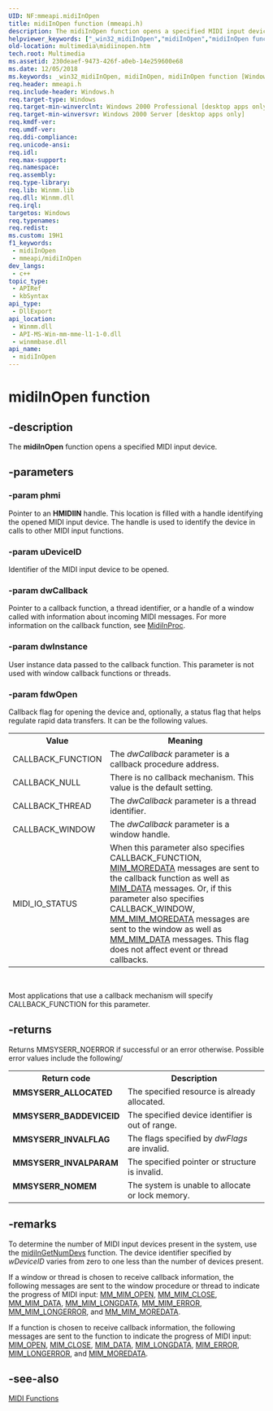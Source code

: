 ```yaml
---
UID: NF:mmeapi.midiInOpen
title: midiInOpen function (mmeapi.h)
description: The midiInOpen function opens a specified MIDI input device.
helpviewer_keywords: ["_win32_midiInOpen","midiInOpen","midiInOpen function [Windows Multimedia]","mmeapi/midiInOpen","multimedia.midiinopen"]
old-location: multimedia\midiinopen.htm
tech.root: Multimedia
ms.assetid: 230deaef-9473-426f-a0eb-14e259600e68
ms.date: 12/05/2018
ms.keywords: _win32_midiInOpen, midiInOpen, midiInOpen function [Windows Multimedia], mmeapi/midiInOpen, multimedia.midiinopen
req.header: mmeapi.h
req.include-header: Windows.h
req.target-type: Windows
req.target-min-winverclnt: Windows 2000 Professional [desktop apps only]
req.target-min-winversvr: Windows 2000 Server [desktop apps only]
req.kmdf-ver: 
req.umdf-ver: 
req.ddi-compliance: 
req.unicode-ansi: 
req.idl: 
req.max-support: 
req.namespace: 
req.assembly: 
req.type-library: 
req.lib: Winmm.lib
req.dll: Winmm.dll
req.irql: 
targetos: Windows
req.typenames: 
req.redist: 
ms.custom: 19H1
f1_keywords:
 - midiInOpen
 - mmeapi/midiInOpen
dev_langs:
 - c++
topic_type:
 - APIRef
 - kbSyntax
api_type:
 - DllExport
api_location:
 - Winmm.dll
 - API-MS-Win-mm-mme-l1-1-0.dll
 - winmmbase.dll
api_name:
 - midiInOpen
---
```


# midiInOpen function


## -description

The <b>midiInOpen</b> function opens a specified MIDI input device.

## -parameters

### -param phmi

Pointer to an <b>HMIDIIN</b> handle. This location is filled with a handle identifying the opened MIDI input device. The handle is used to identify the device in calls to other MIDI input functions.

### -param uDeviceID

Identifier of the MIDI input device to be opened.

### -param dwCallback

Pointer to a callback function, a thread identifier, or a handle of a window called with information about incoming MIDI messages. For more information on the callback function, see <a href="https://docs.microsoft.com/previous-versions/dd798460(v=vs.85)">MidiInProc</a>.

### -param dwInstance

User instance data passed to the callback function. This parameter is not used with window callback functions or threads.

### -param fdwOpen

Callback flag for opening the device and, optionally, a status flag that helps regulate rapid data transfers. It can be the following values.

<table>
<tr>
<th>Value
</th>
<th>Meaning
</th>
</tr>
<tr>
<td>CALLBACK_FUNCTION</td>
<td>The <i>dwCallback</i> parameter is a callback procedure address.</td>
</tr>
<tr>
<td>CALLBACK_NULL</td>
<td>There is no callback mechanism. This value is the default setting.</td>
</tr>
<tr>
<td>CALLBACK_THREAD</td>
<td>The <i>dwCallback</i> parameter is a thread identifier.</td>
</tr>
<tr>
<td>CALLBACK_WINDOW</td>
<td>The <i>dwCallback</i> parameter is a window handle.</td>
</tr>
<tr>
<td>MIDI_IO_STATUS</td>
<td>When this parameter also specifies CALLBACK_FUNCTION, <a href="https://docs.microsoft.com/windows/desktop/Multimedia/mim-moredata">MIM_MOREDATA</a> messages are sent to the callback function as well as <a href="https://docs.microsoft.com/windows/desktop/Multimedia/mim-data">MIM_DATA</a> messages. Or, if this parameter also specifies CALLBACK_WINDOW, <a href="https://docs.microsoft.com/windows/desktop/Multimedia/mm-mim-moredata">MM_MIM_MOREDATA</a> messages are sent to the window as well as <a href="https://docs.microsoft.com/windows/desktop/Multimedia/mm-mim-data">MM_MIM_DATA</a> messages. This flag does not affect event or thread callbacks.</td>
</tr>
</table>
 

Most applications that use a callback mechanism will specify CALLBACK_FUNCTION for this parameter.

## -returns

Returns MMSYSERR_NOERROR if successful or an error otherwise. Possible error values include the following/

<table>
<tr>
<th>Return code</th>
<th>Description</th>
</tr>
<tr>
<td width="40%">
<dl>
<dt><b>MMSYSERR_ALLOCATED</b></dt>
</dl>
</td>
<td width="60%">
The specified resource is already allocated.

</td>
</tr>
<tr>
<td width="40%">
<dl>
<dt><b>MMSYSERR_BADDEVICEID</b></dt>
</dl>
</td>
<td width="60%">
The specified device identifier is out of range.

</td>
</tr>
<tr>
<td width="40%">
<dl>
<dt><b>MMSYSERR_INVALFLAG</b></dt>
</dl>
</td>
<td width="60%">
The flags specified by <i>dwFlags</i> are invalid.

</td>
</tr>
<tr>
<td width="40%">
<dl>
<dt><b>MMSYSERR_INVALPARAM</b></dt>
</dl>
</td>
<td width="60%">
The specified pointer or structure is invalid.

</td>
</tr>
<tr>
<td width="40%">
<dl>
<dt><b>MMSYSERR_NOMEM</b></dt>
</dl>
</td>
<td width="60%">
The system is unable to allocate or lock memory.

</td>
</tr>
</table>

## -remarks

To determine the number of MIDI input devices present in the system, use the <a href="https://docs.microsoft.com/previous-versions/dd798456(v=vs.85)">midiInGetNumDevs</a> function. The device identifier specified by <i>wDeviceID</i> varies from zero to one less than the number of devices present.

If a window or thread is chosen to receive callback information, the following messages are sent to the window procedure or thread to indicate the progress of MIDI input: <a href="https://docs.microsoft.com/windows/desktop/Multimedia/mm-mim-open">MM_MIM_OPEN</a>, <a href="https://docs.microsoft.com/windows/desktop/Multimedia/mm-mim-close">MM_MIM_CLOSE</a>, <a href="https://docs.microsoft.com/windows/desktop/Multimedia/mm-mim-data">MM_MIM_DATA</a>, <a href="https://docs.microsoft.com/windows/desktop/Multimedia/mm-mim-longdata">MM_MIM_LONGDATA</a>, <a href="https://docs.microsoft.com/windows/desktop/Multimedia/mm-mim-error">MM_MIM_ERROR</a>, <a href="https://docs.microsoft.com/windows/desktop/Multimedia/mm-mim-longerror">MM_MIM_LONGERROR</a>, and <a href="https://docs.microsoft.com/windows/desktop/Multimedia/mm-mim-moredata">MM_MIM_MOREDATA</a>.

If a function is chosen to receive callback information, the following messages are sent to the function to indicate the progress of MIDI input: <a href="https://docs.microsoft.com/windows/desktop/Multimedia/mim-open">MIM_OPEN</a>, <a href="https://docs.microsoft.com/windows/desktop/Multimedia/mim-close">MIM_CLOSE</a>, <a href="https://docs.microsoft.com/windows/desktop/Multimedia/mim-data">MIM_DATA</a>, <a href="https://docs.microsoft.com/windows/desktop/Multimedia/mim-longdata">MIM_LONGDATA</a>, <a href="https://docs.microsoft.com/windows/desktop/Multimedia/mim-error">MIM_ERROR</a>, <a href="https://docs.microsoft.com/windows/desktop/Multimedia/mim-longerror">MIM_LONGERROR</a>, and <a href="https://docs.microsoft.com/windows/desktop/Multimedia/mim-moredata">MIM_MOREDATA</a>.

## -see-also

<a href="https://docs.microsoft.com/windows/desktop/Multimedia/midi-functions">MIDI Functions</a>

